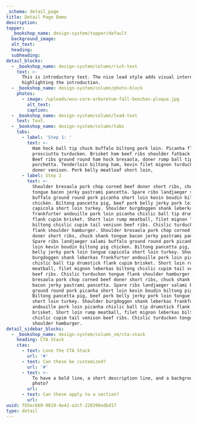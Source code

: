 ```yaml
---
_schema: detail_page
title: Detail Page Demo
description:
topper:
  _bookshop_name: design-system/topper/default
  background_image:
  alt_text:
  heading:
  subheading:
detail_blocks:
  - _bookshop_name: design-system/column/rich-text
    text: >-
      This is introductory text. The nice lead style adds visual interest while
      highlighting the introduction.
  - _bookshop_name: design-system/column/photo-block
    photos:
      - image: /uploads/wvu-core-arboretum-fall-benches-plaque.jpg
        alt_text:
        caption:
  - _bookshop_name: design-system/column/lead-text
    text: Text.
  - _bookshop_name: design-system/column/tabs
    tabs:
      - label: 'Step 1: '
        text: >-
          Ham hock ball tip chuck buffalo biltong pork loin. Picanha flank
          prosciutto turducken. Brisket ham beef ribs shoulder fatback pancetta.
          Beef ribs ground round ham hock bresaola, doner rump ball tip
          porchetta. Tenderloin biltong ham, kevin filet mignon turducken pork
          doner venison. Pork belly meatloaf short loin,
      - label: Step 2
        text: >-
          Shoulder bresaola pork chop corned beef doner short ribs, chuck shank
          tongue bacon jerky pastrami pancetta. Spare ribs landjaeger salami
          buffalo ground round pork picanha short loin kevin boudin biltong pig
          chicken. Biltong pancetta pig, beef pork belly jerky pork loin tongue
          capicola short loin turkey. Shoulder burgdoggen shank leberkas
          frankfurter andouille pork loin picanha chislic ball tip drumstick
          flank cupim brisket. Short loin rump meatball, filet mignon leberkas
          biltong chislic cupim tail venison beef ribs. Chislic turducken tongue
          flank shoulder hamburger. Shoulder bresaola pork chop corned beef
          doner short ribs, chuck shank tongue bacon jerky pastrami pancetta.
          Spare ribs landjaeger salami buffalo ground round pork picanha short
          loin kevin boudin biltong pig chicken. Biltong pancetta pig, beef pork
          belly jerky pork loin tongue capicola short loin turkey. Shoulder
          burgdoggen shank leberkas frankfurter andouille pork loin picanha
          chislic ball tip drumstick flank cupim brisket. Short loin rump
          meatball, filet mignon leberkas biltong chislic cupim tail venison
          beef ribs. Chislic turducken tongue flank shoulder hamburger. Shoulder
          bresaola pork chop corned beef doner short ribs, chuck shank tongue
          bacon jerky pastrami pancetta. Spare ribs landjaeger salami buffalo
          ground round pork picanha short loin kevin boudin biltong pig chicken.
          Biltong pancetta pig, beef pork belly jerky pork loin tongue capicola
          short loin turkey. Shoulder burgdoggen shank leberkas frankfurter
          andouille pork loin picanha chislic ball tip drumstick flank cupim
          brisket. Short loin rump meatball, filet mignon leberkas biltong
          chislic cupim tail venison beef ribs. Chislic turducken tongue flank
          shoulder hamburger.
detail_sidebar_blocks:
  - _bookshop_name: design-system/column_sm/cta-stack
    heading: CTA Stack
    ctas:
      - text: Love the CTA Stack
        url: '#'
      - text: Can these be customized?
        url: '#'
      - text: >-
          To have a bold line, a short description line, and a background
          photo? 
        url:
      - text: Can these apply to a section?
        url:
uuid: fb5ecbb9-0819-4e42-a2cf-228396edbd17
type: detail
---
```


